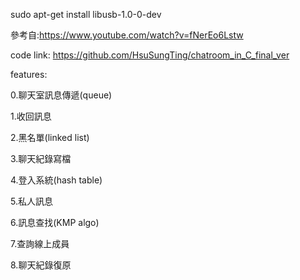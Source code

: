 sudo apt-get install libusb-1.0-0-dev

參考自:https://www.youtube.com/watch?v=fNerEo6Lstw

code link: https://github.com/HsuSungTing/chatroom_in_C_final_ver

features:

0.聊天室訊息傳遞(queue)

1.收回訊息

2.黑名單(linked list)

3.聊天紀錄寫檔

4.登入系統(hash table)

5.私人訊息

6.訊息查找(KMP algo)

7.查詢線上成員

8.聊天紀錄復原

